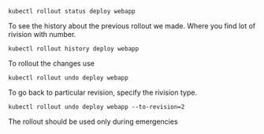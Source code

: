 
```
kubectl rollout status deploy webapp
```

To see the history about the previous rollout we made. Where you find lot of rivision with number.
```
kubectl rollout history deploy webapp
```
To rollout the changes use
```
kubectl rollout undo deploy webapp
```

To go back to particular revision, specify the rivision type.
```
kubectl rollout undo deploy webapp --to-revision=2
```

The rollout should be used only during emergencies 
